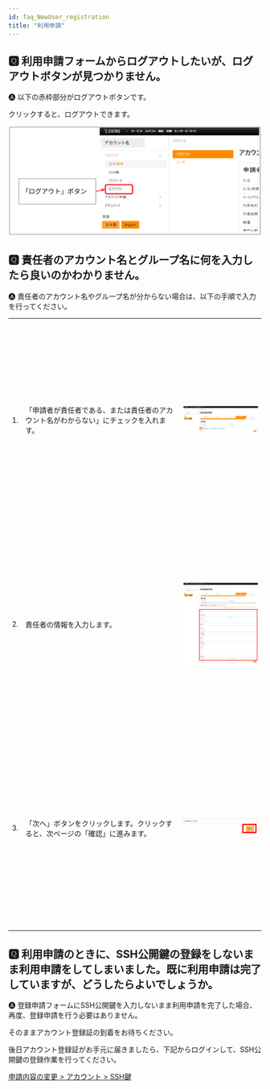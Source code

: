 ```yaml
---
id: faq_NewUser_registration
title: "利用申請"
---
```


## &#x1F180; 利用申請フォームからログアウトしたいが、ログアウトボタンが見つかりません。

&#x1F150; 以下の赤枠部分がログアウトボタンです。

クリックすると、ログアウトできます。

![](logout_button.png)


## &#x1F180; 責任者のアカウント名とグループ名に何を入力したら良いのかわかりません。

&#x1F150; 責任者のアカウント名やグループ名が分からない場合は、以下の手順で入力を行ってください。 

<table>
<tr>
<td>1.</td>
<td width="300">「申請者が責任者である、または責任者のアカウント名がわからない」にチェックを入れます。</td>
<td height="400">

![](ResponsiblePerson_1.png)

</td>
</tr>
<tr>
<td>2.</td>
<td width="300">責任者の情報を入力します。</td>
<td height="400">

![](ResponsiblePerson_2.png)

</td>
</tr>
<tr>
<td>3.</td>
<td width="300">「次へ」ボタンをクリックします。クリックすると、次ページの「確認」に進みます。</td>
<td height="400">

![](ResponsiblePerson_3.png)

</td>
</tr>
</table>


## &#x1F180; 利用申請のときに、SSH公開鍵の登録をしないまま利用申請をしてしまいました。既に利用申請は完了していますが、どうしたらよいでしょうか。

&#x1F150; 登録申請フォームにSSH公開鍵を入力しないまま利用申請を完了した場合、再度、登録申請を行う必要はありません。

そのままアカウント登録証の到着をお待ちください。

後日アカウント登録証がお手元に届きましたら、下記からログインして、SSH公開鍵の登録作業を行ってください。

[<u>申請内容の変更 > アカウント > SSH鍵</u>](/application/registration/#申請内容の変更)

